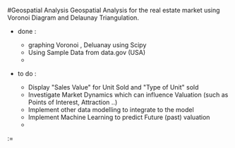 #Geospatial Analysis
Geospatial Analysis for the real estate market using Voronoi Diagram and Delaunay Triangulation.


- done :
    - graphing Voronoi , Deluanay using Scipy
    - Using Sample Data from data.gov (USA)
    - 


- to do :
  -  Display "Sales Value" for Unit Sold and "Type of Unit" sold
  -  Investigate Market Dynamics which can influence Valuation (such as Points of Interest, Attraction ..)
  -  Implement other data modelling to integrate to the model
  -  Implement Machine Learning to predict Future (past) valuation
  -  

:=

